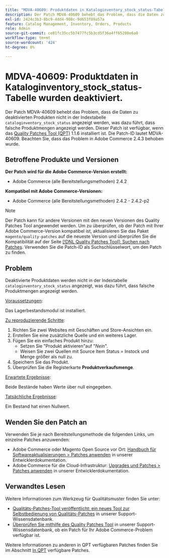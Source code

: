 ```yaml
---
title: "MDVA-40609: Produktdaten in Kataloginventory_stock_status-Tabelle deaktiviert"
description: Der Patch MDVA-40609 behebt das Problem, dass die Daten zu deaktivierten Produkten nicht in der Indextabelle "cataloginventory_stock_status"angezeigt werden, was zur Anzeige falscher Produktmengen führte. Dieser Patch ist verfügbar, wenn das [Quality Patches Tool (QPT)](/help/announcements/adobe-commerce-announcements/magento-quality-patches-released-new-tool-to-self-serve-quality-patches.md) 1.1.6 installiert ist. Die Patch-ID lautet MDVA-40609. Beachten Sie, dass das Problem in Adobe Commerce 2.4.3 behoben wurde.
exl-id: 2424c3b3-8bc9-4dd4-908c-9d653f09a57a
feature: Catalog Management, Inventory, Orders, Products
role: Admin
source-git-commit: ce81fc35cc5b7477fc5b3cd5f36a4ff65280e6a0
workflow-type: tm+mt
source-wordcount: '424'
ht-degree: 0%

---
```


# MDVA-40609: Produktdaten in Kataloginventory_stock_status-Tabelle wurden deaktiviert.

Der Patch MDVA-40609 behebt das Problem, dass die Daten zu deaktivierten Produkten nicht in der Indextabelle `cataloginventory_stock_status` angezeigt werden, was dazu führt, dass falsche Produktmengen angezeigt werden. Dieser Patch ist verfügbar, wenn das [Quality Patches Tool (QPT)](/help/announcements/adobe-commerce-announcements/magento-quality-patches-released-new-tool-to-self-serve-quality-patches.md) 1.1.6 installiert ist. Die Patch-ID lautet MDVA-40609. Beachten Sie, dass das Problem in Adobe Commerce 2.4.3 behoben wurde.

## Betroffene Produkte und Versionen

**Der Patch wird für die Adobe Commerce-Version erstellt:**

* Adobe Commerce (alle Bereitstellungsmethoden) 2.4.2

**Kompatibel mit Adobe Commerce-Versionen:**

* Adobe Commerce (alle Bereitstellungsmethoden) 2.4.2 - 2.4.2-p2

>[!NOTE]
>
>Der Patch kann für andere Versionen mit den neuen Versionen des Quality Patches Tool angewendet werden. Um zu überprüfen, ob der Patch mit Ihrer Adobe Commerce-Version kompatibel ist, aktualisieren Sie das Paket `magento/quality-patches` auf die neueste Version und überprüfen Sie die Kompatibilität auf der Seite [[!DNL Quality Patches Tool]: Suchen nach Patches](https://devdocs.magento.com/quality-patches/tool.html#patch-grid). Verwenden Sie die Patch-ID als Suchschlüsselwort, um den Patch zu finden.

## Problem

Deaktivierte Produktdaten werden nicht in der Indextabelle `cataloginventory_stock_status` angezeigt, was dazu führt, dass falsche Produktmengen angezeigt werden.

<u>Voraussetzungen</u>:

Das Lagerbestandsmodul ist installiert.

<u>Zu reproduzierende Schritte</u>:

1. Richten Sie zwei Websites mit Geschäften und Store-Ansichten ein.
1. Erstellen Sie eine zusätzliche Quelle und ein weiteres Lager.
1. Fügen Sie ein einfaches Produkt hinzu:
   * Setzen Sie &quot;Produkt aktivieren&quot;auf &quot;*Nein*&quot;.
   * Weisen Sie zwei Quellen mit Source Item Status = Instock und Menge größer als null zu.
1. Speichern Sie das Produkt.
1. Überprüfen Sie die Registerkarte **Produktverkaufsmenge**.

<u>Erwartete Ergebnisse</u>:

Beide Bestände haben Werte über null eingegeben.

<u>Tatsächliche Ergebnisse</u>:

Ein Bestand hat einen Nullwert.

## Wenden Sie den Patch an

Verwenden Sie je nach Bereitstellungsmethode die folgenden Links, um einzelne Patches anzuwenden:

* Adobe Commerce oder Magento Open Source vor Ort: [Handbuch für Softwareaktualisierungen > Patches anwenden](https://devdocs.magento.com/guides/v2.4/comp-mgr/patching/mqp.html) in unserer Entwicklerdokumentation.
* Adobe Commerce für die Cloud-Infrastruktur: [Upgrades und Patches > Patches anwenden](https://devdocs.magento.com/cloud/project/project-patch.html) in unserer Entwicklerdokumentation.

## Verwandtes Lesen

Weitere Informationen zum Werkzeug für Qualitätsmuster finden Sie unter:

* [Qualitäts-Patches-Tool veröffentlicht: ein neues Tool zur Selbstbedienung von Qualitäts-Patches](/help/announcements/adobe-commerce-announcements/magento-quality-patches-released-new-tool-to-self-serve-quality-patches.md) in unserer Support-Wissensdatenbank.
* [Überprüfen Sie mithilfe des Quality Patches Tool](/help/support-tools/patches-available-in-qpt-tool/check-patch-for-magento-issue-with-magento-quality-patches.md) in unserer Support-Wissensdatenbank, ob ein Patch für Ihr Adobe Commerce-Problem verfügbar ist.

Weitere Informationen zu anderen in QPT verfügbaren Patches finden Sie im Abschnitt [In QPT](https://support.magento.com/hc/en-us/sections/360010506631-Patches-available-in-MQP-tool-) verfügbare Patches.
